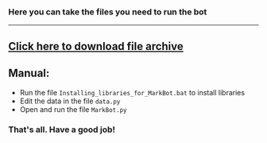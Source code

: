 ### Here you can take the files you need to run the bot
---
[Click here to download file archive](https://github.com/AlexGrom1989/MarkBot/files/8466777/My.Mark.zip)
---
## Manual:
* Run the file `Installing_libraries_for_MarkBot.bat` to install libraries
* Edit the data in the file `data.py`
* Open and run the file `MarkBot.py`
### That's all. Have a good job!
